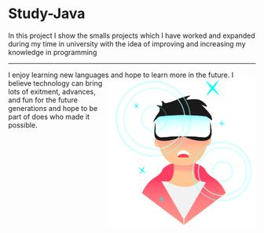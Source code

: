 # Study-Java

In this project I show the smalls projects which I have worked and expanded during my time in university with the idea of improving and increasing my knowledge in programming

---

I enjoy learning new languages and hope to learn more in the future.
<img align="right" width='300' src="Metaverse.png">
I believe technology can bring lots of exitment, advances, and fun for the future generations and hope to be part of does who made it possible.
